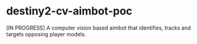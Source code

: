 # destiny2-cv-aimbot-poc
[IN PROGRESS] A computer vision based aimbot that identifies, tracks and targets opposing player models.
